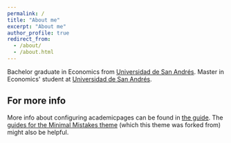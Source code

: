 ```yaml
---
permalink: /
title: "About me"
excerpt: "About me"
author_profile: true
redirect_from: 
  - /about/
  - /about.html
---
```


Bachelor graduate in Economics from [Universidad de San Andrés](https://udesa.edu.ar/). Master in Economics' student at [Universidad de San Andrés](https://udesa.edu.ar/).


For more info
------
More info about configuring academicpages can be found in [the guide](https://academicpages.github.io/markdown/). The [guides for the Minimal Mistakes theme](https://mmistakes.github.io/minimal-mistakes/docs/configuration/) (which this theme was forked from) might also be helpful.
